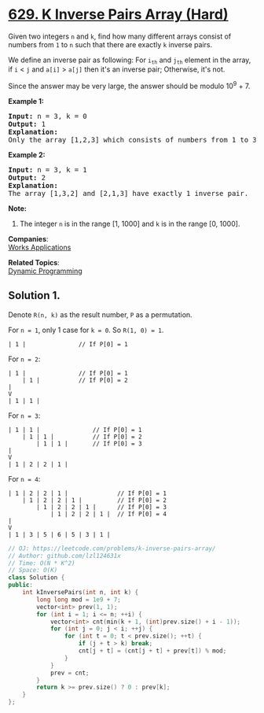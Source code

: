 # [629. K Inverse Pairs Array (Hard)](https://leetcode.com/problems/k-inverse-pairs-array/)

<p>
Given two integers <code>n</code> and <code>k</code>, find how many different arrays consist of numbers from <code>1</code> to <code>n</code> such that there are exactly <code>k</code> inverse pairs. 
</p>
<p>
We define an inverse pair as following:
For <code>i<sub>th</sub></code> and <code>j<sub>th</sub></code> element in the array, if <code>i</code> &lt; <code>j</code> and <code>a[i]</code> &gt; <code>a[j]</code> then it's an inverse pair; Otherwise, it's not.
</p>

<p>
Since the answer may be very large, the answer should be modulo 10<sup>9</sup> + 7.
</p>

<p><b>Example 1:</b><br>
</p><pre><b>Input:</b> n = 3, k = 0
<b>Output:</b> 1
<b>Explanation:</b> 
Only the array [1,2,3] which consists of numbers from 1 to 3 has exactly 0 inverse pair.
</pre>
<p></p>

<p><b>Example 2:</b><br>
</p><pre><b>Input:</b> n = 3, k = 1
<b>Output:</b> 2
<b>Explanation:</b> 
The array [1,3,2] and [2,1,3] have exactly 1 inverse pair.
</pre>
<p></p>

<p><b>Note:</b><br>
</p><ol>
<li>The integer <code>n</code> is in the range [1, 1000] and <code>k</code> is in the range [0, 1000].</li>
</ol>
<p></p>

**Companies**:  
[Works Applications](https://leetcode.com/company/works-applications)

**Related Topics**:  
[Dynamic Programming](https://leetcode.com/tag/dynamic-programming/)

## Solution 1.
Denote `R(n, k)` as the result number, `P` as a permutation.


For `n = 1`, only 1 case for `k = 0`. So `R(1, 0) = 1`.

```
| 1 |               // If P[0] = 1
```

For `n = 2`:

```
| 1 |               // If P[0] = 1
    | 1 |           // If P[0] = 2
|
V
| 1 | 1 |
```

For `n = 3`:

```
| 1 | 1 |               // If P[0] = 1
    | 1 | 1 |           // If P[0] = 2
        | 1 | 1 |       // If P[0] = 3
|
V
| 1 | 2 | 2 | 1 |

```

For `n = 4`:
```
| 1 | 2 | 2 | 1 |              // If P[0] = 1
    | 1 | 2 | 2 | 1 |          // If P[0] = 2
        | 1 | 2 | 2 | 1 |      // If P[0] = 3
            | 1 | 2 | 2 | 1 |  // If P[0] = 4
|
V
| 1 | 3 | 5 | 6 | 5 | 3 | 1 |

```

```cpp
// OJ: https://leetcode.com/problems/k-inverse-pairs-array/
// Author: github.com/lzl124631x
// Time: O(N * K^2)
// Space: O(K)
class Solution {
public:
    int kInversePairs(int n, int k) {
        long long mod = 1e9 + 7;
        vector<int> prev(1, 1);
        for (int i = 1; i <= n; ++i) {
            vector<int> cnt(min(k + 1, (int)prev.size() + i - 1));
            for (int j = 0; j < i; ++j) {
                for (int t = 0; t < prev.size(); ++t) {
                    if (j + t > k) break;
                    cnt[j + t] = (cnt[j + t] + prev[t]) % mod;
                }
            }
            prev = cnt;
        }
        return k >= prev.size() ? 0 : prev[k];
    }
};
```